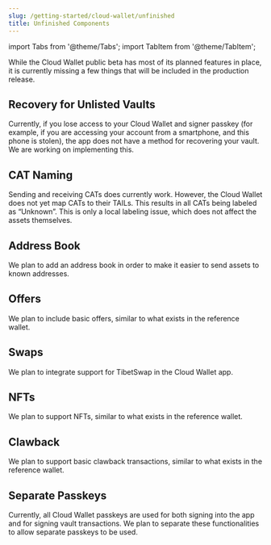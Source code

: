```yaml
---
slug: /getting-started/cloud-wallet/unfinished
title: Unfinished Components
---
```


import Tabs from '@theme/Tabs';
import TabItem from '@theme/TabItem';

While the Cloud Wallet public beta has most of its planned features in place, it is currently missing a few things that will be included in the production release.

## Recovery for Unlisted Vaults

Currently, if you lose access to your Cloud Wallet and signer passkey (for example, if you are accessing your account from a smartphone, and this phone is stolen), the app does not have a method for recovering your vault. We are working on implementing this.

## CAT Naming

Sending and receiving CATs does currently work. However, the Cloud Wallet does not yet map CATs to their TAILs. This results in all CATs being labeled as “Unknown”. This is only a local labeling issue, which does not affect the assets themselves.

## Address Book

We plan to add an address book in order to make it easier to send assets to known addresses.

## Offers

We plan to include basic offers, similar to what exists in the reference wallet.

## Swaps

We plan to integrate support for TibetSwap in the Cloud Wallet app.

## NFTs

We plan to support NFTs, similar to what exists in the reference wallet.

## Clawback

We plan to support basic clawback transactions, similar to what exists in the reference wallet.

## Separate Passkeys

Currently, all Cloud Wallet passkeys are used for both signing into the app and for signing vault transactions. We plan to separate these functionalities to allow separate passkeys to be used.
